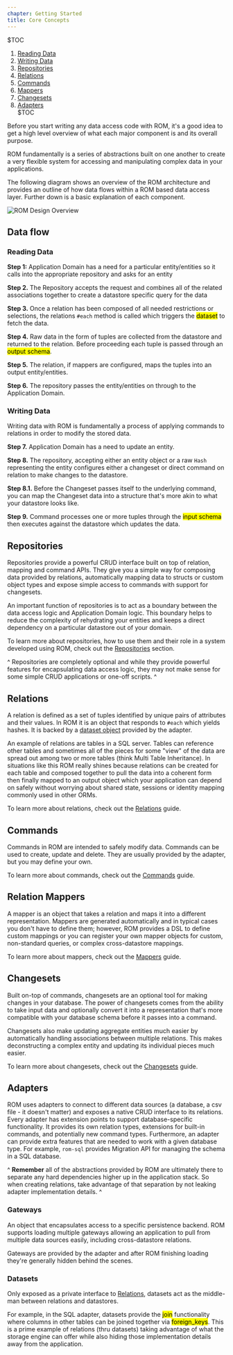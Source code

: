 ```yaml
---
chapter: Getting Started
title: Core Concepts
---
```


$TOC
  1. [Reading Data](#reading-data)
  2. [Writing Data](#writing-data)
  3. [Repositories](#repositories)
  4. [Relations](#relations)
  5. [Commands](#commands)
  6. [Mappers](#relation-mappers)    
  7. [Changesets](#changesets)
  8. [Adapters](#adapters)  
$TOC

Before you start writing any data access code with ROM, it's a good idea to
get a high level overview of what each major component is and its overall 
purpose.

ROM fundamentally is a series of abstractions built on one another to create
a very flexible system for accessing and manipulating complex data in your
applications.

The following diagram shows an overview of the ROM architecture and provides an
outline of how data flows within a ROM based data access layer. Further down
is a basic explanation of each component.

![ROM Design Overview](images/rom-overview.svg)

## Data flow

### Reading Data

**Step 1:** Application Domain has a need for a particular entity/entities so it
            calls into the appropriate repository and asks for an entity
        
**Step 2.** The Repository accepts the request and combines all of the
            related associations together to create a datastore specific query
            for the data
        
**Step 3.** Once a relation has been composed of all needed restrictions or 
            selections, the relations `#each` method is called which triggers
            the <mark>dataset</mark> to fetch the data.

**Step 4.** Raw data in the form of tuples are collected from the datastore and
            returned to the relation. Before proceeding each tuple is passed
            through an <mark>output schema</mark>.

**Step 5.** The relation, if mappers are configured, maps the tuples into an
            output entity/entities.

**Step 6.** The repository passes the entity/entities on through to the
            Application Domain.

### Writing Data

Writing data with ROM is fundamentally a process of applying commands to relations
in order to modify the stored data. 

**Step 7.** Application Domain has a need to update an entity.

**Step 8.** The repository, accepting either an entity object or a raw `Hash`
            representing the entity configures either a changeset or direct
            command on relation to make changes to the datastore.

**Step 8.1.** Before the Changeset passes itself to the underlying command, you
              can map the Changeset data into a structure that's more akin to what
              your datastore looks like.

**Step 9.** Command processes one or more tuples through the
            <mark>input schema</mark> then executes against the datastore which
            updates the data.


## Repositories

Repositories provide a powerful CRUD interface built on top of relation,
mapping and command APIs. They give you a simple way for composing data
provided by relations, automatically mapping data to structs or custom object
types and expose simple access to commands with support for changesets.

An important function of repositories is to act as a boundary between the data
access logic and Application Domain logic. This boundary helps to reduce
the complexity of rehydrating your entities and keeps a direct dependency
on a particular datastore out of your domain.

To learn more about repositories, how to use them and their role in a system
developed using ROM, check out the
[Repositories](/%{version}/learn/repositories) section.

^
  Repositories are completely optional and while they provide powerful features
  for encapsulating data access logic, they may not make sense for some 
  simple CRUD applications or one-off scripts.
^

## Relations

A relation is defined as a set of tuples identified by unique pairs of
attributes and their values. In ROM it is an object that responds to `#each`
which yields hashes. It is backed by a [dataset object](#datasets) provided by
the adapter.


An example of relations are tables in a SQL server. Tables can reference
other tables and sometimes all of the pieces for some "view" of the data are
spread out among two or more tables (think Multi Table Inheritance). In
situations like this ROM really shines because relations can be created for
each table and composed together to pull the data into a coherent form then
finally mapped to an output object which your application can depend on safely
without worrying about shared state, sessions or identity mapping commonly
used in other ORMs.

To learn more about relations, check out the
[Relations](/%{version}/learn/core/relations) guide.


## Commands

Commands in ROM are intended to safely modify data. Commands can be used to
create, update and delete. They are usually provided by the adapter, but you may
define your own.

To learn more about commands, check out the
[Commands](/%{version}/learn/core/commands) guide.


## Relation Mappers

A mapper is an object that takes a relation and maps it into a different
representation. Mappers are generated automatically and in typical
cases you don't have to define them; however, ROM provides a DSL to define custom
mappings or you can register your own mapper objects for custom, non-standard
queries, or complex cross-datastore mappings.

To learn more about mappers, check out the
[Mappers](/%{version}/learn/core/mappers) guide.

## Changesets

Built on-top of commands, changesets are an optional tool for making changes
in your database. The power of changesets comes from the ability to take
input data and optionally convert it into a representation that's more
compatible with your database schema before it passes into a command.

Changesets also make updating aggregate entities much easier by automatically
handling associations between multiple relations. This makes deconstructing
a complex entity and updating its individual pieces much easier.

To learn more about changesets, check out the
[Changesets](/%{version}/learn/core/changesets) guide.


## Adapters

ROM uses adapters to connect to different data sources (a database, a csv file -
it doesn't matter) and exposes a native CRUD interface to its relations. Every
adapter has extension points to support database-specific functionality. 
It provides its own relation types, extensions for built-in commands, and
potentially new command types. Furthermore, an adapter can provide extra
features that are needed to work with a given database type. For example,
`rom-sql` provides Migration API for managing the schema in a SQL database.

^
  **Remember** all of the abstractions provided by ROM are ultimately there
  to separate any hard dependencies higher up in the application stack. So
  when creating relations, take advantage of that separation by not leaking
  adapter implementation details.
^

### Gateways

An object that encapsulates access to a specific persistence backend. ROM
supports loading multiple gateways allowing an application to pull from
multiple data sources easily, including cross-datastore relations. 

Gateways are provided by the adapter and after ROM finishing loading they're
generally hidden behind the scenes.

### Datasets

Only exposed as a private interface to [Relations](#relations), datasets
act as the middle-man between relations and datastores.

For example, in the SQL adapter, datasets provide the <mark>join</mark>
functionality where columns in other tables can be joined together via
<mark>foreign_keys</mark>. This is a prime example of relations (thru datasets)
taking advantage of what the storage engine can offer while also hiding those
implementation details away from the application.




